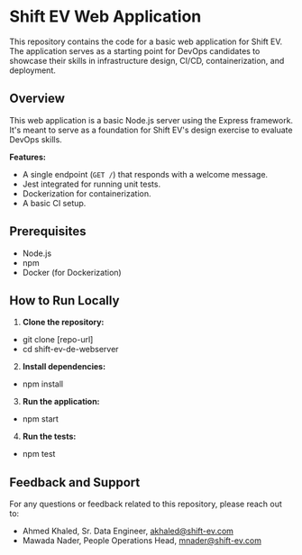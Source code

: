# Shift EV Web Application

This repository contains the code for a basic web application for Shift EV. The application serves as a starting point for DevOps candidates to showcase their skills in infrastructure design, CI/CD, containerization, and deployment.

## Overview

This web application is a basic Node.js server using the Express framework. It's meant to serve as a foundation for Shift EV's design exercise to evaluate DevOps skills.

**Features:**
- A single endpoint (`GET /`) that responds with a welcome message.
- Jest integrated for running unit tests.
- Dockerization for containerization.
- A basic CI setup.

## Prerequisites

- Node.js
- npm
- Docker (for Dockerization)

## How to Run Locally

1. **Clone the repository:**
- git clone [repo-url]
- cd shift-ev-de-webserver

2. **Install dependencies:**
- npm install

3. **Run the application:**
- npm start

4. **Run the tests:**
- npm test

## Feedback and Support

For any questions or feedback related to this repository, please reach out to:
- Ahmed Khaled, Sr. Data Engineer, akhaled@shift-ev.com
- Mawada Nader, People Operations Head, mnader@shift-ev.com

